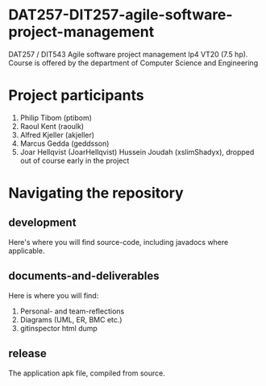 # DAT257-DIT257-agile-software-project-management
DAT257 / DIT543 Agile software project management lp4 VT20 (7.5 hp). Course is offered by the department of Computer Science and Engineering

# Project participants
1. Philip Tibom (ptibom)
2. Raoul Kent (raoulk)
3. Alfred Kjeller (akjeller)
4. Marcus Gedda (geddsson)
5. Joar Hellqvist (JoarHellqvist)
Hussein Joudah (xslimShadyx), dropped out of course early in the project

# Navigating the repository
## development
Here's where you will find source-code, including javadocs where applicable.
## documents-and-deliverables
Here is where you will find:
1. Personal- and team-reflections
2. Diagrams (UML, ER, BMC etc.)
3. gitinspector html dump
## release
The application apk file, compiled from source.
